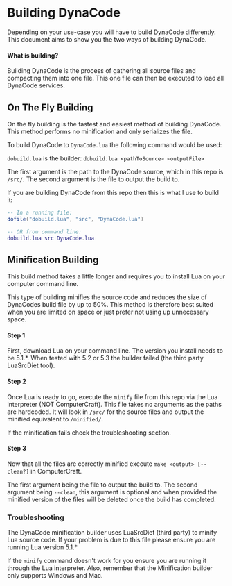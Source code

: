 # Building DynaCode

Depending on your use-case you will have to build DynaCode differently. This document aims to show you the two ways of building DynaCode.

#### What is building?
Building DynaCode is the process of gathering all source files and compacting them into one file. This one file can then be executed to load all DynaCode services.

## On The Fly Building
On the fly building is the fastest and easiest method of building DynaCode. This method performs no minification and only serializes the file.

To build DynaCode to `DynaCode.lua` the following command would be used:

`dobuild.lua` is the builder: `dobuild.lua <pathToSource> <outputFile>`

The first argument is the path to the DynaCode source, which in this repo is `/src/`. The second argument is the file to output the build to.

If you are building DynaCode from this repo then this is what I use to build it:
```lua
-- In a running file:
dofile("dobuild.lua", "src", "DynaCode.lua")

-- OR from command line:
dobuild.lua src DynaCode.lua
```

## Minification Building
This build method takes a little longer and requires you to install Lua on your computer command line.

This type of building minifies the source code and reduces the size of DynaCodes build file by up to 50%. This method is therefore best suited when you are limited on space or just prefer not using up unnecessary space.

#### Step 1
First, download Lua on your command line. The version you install needs to be 5.1.\*. When tested with 5.2 or 5.3 the builder failed (the third party LuaSrcDiet tool).

#### Step 2
Once Lua is ready to go, execute the `minify` file from this repo via the Lua interpreter (NOT ComputerCraft). This file takes no arguments as the paths are hardcoded. It will look in `/src/` for the source files and output the minified equivalent to `/minified/`.

If the minification fails check the troubleshooting section.

#### Step 3
Now that all the files are correctly minified execute `make <output> [--clean?]` in ComputerCraft.

The first argument being the file to output the build to. The second argument being `--clean`, this argument is optional and when provided the minified version of the files will be deleted once the build has completed.

### Troubleshooting
The DynaCode minification builder uses LuaSrcDiet (third party) to minify Lua source code. If your problem is due to this file please ensure you are running Lua version 5.1.\*

If the `minify` command doesn't work for you ensure you are running it through the Lua interpreter. Also, remember that the Minification builder only supports Windows and Mac.
